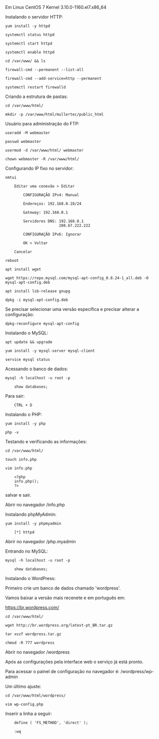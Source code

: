 Em Linux CentOS 7
Kernel 3.10.0-1160.el7.x86_64

Instalando o servidor HTTP:

    yum install -y httpd

    systemctl status httpd

    systemctl start httpd

    systemctl enable httpd

    cd /var/www/ && ls

    firewall-cmd --permanent --list-all

    firewall-cmd --add-service=http --permanent
 
    systemctl restart firewalld

Criando a estrutura de pastas:

    cd /var/www/html/

    mkdir -p /var/www/html/mullertec/public_html

Usuário para administração do FTP:

    useradd -M webmaster

    passwd webmaster

    usermod -d /var/www/html/ webmaster

    chown webmaster -R /var/www/html/

Configurando IP fixo no servidor:

    nmtui

        Editar uma conexão > Editar

            CONFIGURAÇÃO IPv4: Manual
        
            Endereços: 192.168.0.10/24

            Gateway: 192.168.0.1

            Servidores DNS: 192.168.0.1
                            208.67.222.222

            CONFIGURAÇÃO IPv6: Ignorar

            OK > Voltar

        Cancelar

    reboot
    
    apt install wget

    wget https://repo.mysql.com/mysql-apt-config_0.8.24-1_all.deb -O mysql-apt-config.deb

    apt install lsb-release gnupg

    dpkg -i mysql-apt-config.deb

Se precisar selecionar uma versão específica e precisar alterar a configuração:

    dpkg-reconfigure mysql-apt-config

Instalando o MySQL:

    apt update && upgrade

    yum install -y mysql-server mysql-client

    service mysql status

Acessando o banco de dados:

    mysql -h localhost -u root -p

        show databases;

Para sair:

        CTRL + D

Instalando o PHP:

    yum install -y php

    php -v

Testando e verificando as informações:

    cd /var/www/html/

    touch info.php

    vim info.php

        <?php
        info.php();
        ?>

salvar e sair.

Abrir no navegador <IP>/info.php

Instalando phpMyAdmin:

    yum install -y phpmyadmin

        [*] httpd

Abrir no navegador <IP>/php.myadmin

Entrando no MySQL:

    mysql -h localhost -u root -p

        show databases;

Instalando o WordPress:

Primeiro crie um banco de dados chamado 'wordpress'.

Vamos baixar a versão mais recenete e em português em:

https://br.wordpress.com/

    cd /var/www/html/

    wget http://br.wordpress.org/latest-pt_BR.tar.gz

    tar xvzf wordpress.tar.gz

    chmod -R 777 wordpress

Abrir no navegador <IP>/wordpress

Após as configurações pela interface web o serviço já está pronto.

Para acessar o painel de configuração no navegador é: <IP>/wordpress/wp-admin

Um último ajuste:

    cd /var/www/html/wordpress/

    vim wp-config.php

Inserir a linha a seguir:

        define ( 'FS_METHOD', 'direct' );

        :wq